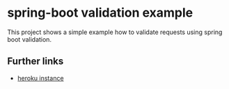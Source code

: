 # spring-boot validation example

This project shows a simple example how to validate requests using spring boot validation.

## Further links

* [heroku instance](https://spring-validation-example.herokuapp.com/)
